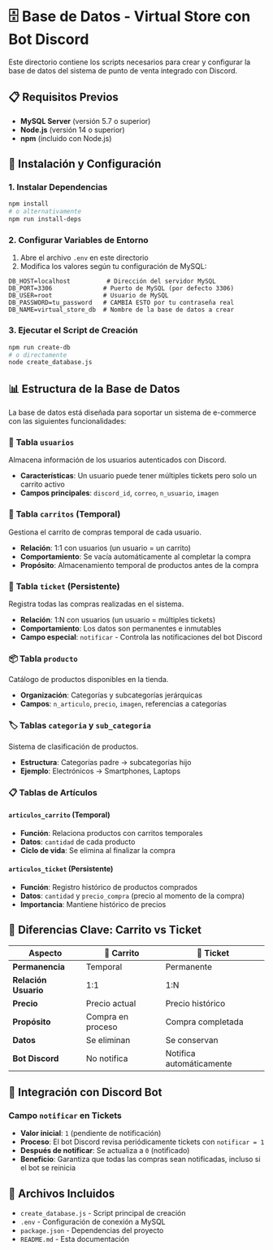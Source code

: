 # 🗄️ Base de Datos - Virtual Store con Bot Discord

Este directorio contiene los scripts necesarios para crear y configurar la base de datos del sistema de punto de venta integrado con Discord.

## 📋 Requisitos Previos

- **MySQL Server** (versión 5.7 o superior)
- **Node.js** (versión 14 o superior)
- **npm** (incluido con Node.js)

## 🚀 Instalación y Configuración

### 1. Instalar Dependencias
```bash
npm install
# o alternativamente
npm run install-deps
```

### 2. Configurar Variables de Entorno
1. Abre el archivo `.env` en este directorio
2. Modifica los valores según tu configuración de MySQL:

```env
DB_HOST=localhost          # Dirección del servidor MySQL
DB_PORT=3306              # Puerto de MySQL (por defecto 3306)
DB_USER=root              # Usuario de MySQL
DB_PASSWORD=tu_password   # CAMBIA ESTO por tu contraseña real
DB_NAME=virtual_store_db  # Nombre de la base de datos a crear
```

### 3. Ejecutar el Script de Creación
```bash
npm run create-db
# o directamente
node create_database.js
```

## 📊 Estructura de la Base de Datos

La base de datos está diseñada para soportar un sistema de e-commerce con las siguientes funcionalidades:

### 🔐 **Tabla `usuarios`**
Almacena información de los usuarios autenticados con Discord.
- **Características**: Un usuario puede tener múltiples tickets pero solo un carrito activo
- **Campos principales**: `discord_id`, `correo`, `n_usuario`, `imagen`

### 🛒 **Tabla `carritos`** (Temporal)
Gestiona el carrito de compras temporal de cada usuario.
- **Relación**: 1:1 con usuarios (un usuario = un carrito)
- **Comportamiento**: Se vacía automáticamente al completar la compra
- **Propósito**: Almacenamiento temporal de productos antes de la compra

### 🧾 **Tabla `ticket`** (Persistente)
Registra todas las compras realizadas en el sistema.
- **Relación**: 1:N con usuarios (un usuario = múltiples tickets)
- **Comportamiento**: Los datos son permanentes e inmutables
- **Campo especial**: `notificar` - Controla las notificaciones del bot Discord

### 📦 **Tabla `producto`**
Catálogo de productos disponibles en la tienda.
- **Organización**: Categorías y subcategorías jerárquicas
- **Campos**: `n_articulo`, `precio`, `imagen`, referencias a categorías

### 🏷️ **Tablas `categoria` y `sub_categoria`**
Sistema de clasificación de productos.
- **Estructura**: Categorías padre → subcategorías hijo
- **Ejemplo**: Electrónicos → Smartphones, Laptops

### 📋 **Tablas de Artículos**

#### `articulos_carrito` (Temporal)
- **Función**: Relaciona productos con carritos temporales
- **Datos**: `cantidad` de cada producto
- **Ciclo de vida**: Se elimina al finalizar la compra

#### `articulos_ticket` (Persistente)
- **Función**: Registro histórico de productos comprados
- **Datos**: `cantidad` y `precio_compra` (precio al momento de la compra)
- **Importancia**: Mantiene histórico de precios

## 🔄 Diferencias Clave: Carrito vs Ticket

| Aspecto | 🛒 Carrito | 🧾 Ticket |
|---------|------------|------------|
| **Permanencia** | Temporal | Permanente |
| **Relación Usuario** | 1:1 | 1:N |
| **Precio** | Precio actual | Precio histórico |
| **Propósito** | Compra en proceso | Compra completada |
| **Datos** | Se eliminan | Se conservan |
| **Bot Discord** | No notifica | Notifica automáticamente |

## 🤖 Integración con Discord Bot

### Campo `notificar` en Tickets
- **Valor inicial**: `1` (pendiente de notificación)
- **Proceso**: El bot Discord revisa periódicamente tickets con `notificar = 1`
- **Después de notificar**: Se actualiza a `0` (notificado)
- **Beneficio**: Garantiza que todas las compras sean notificadas, incluso si el bot se reinicia

## 📁 Archivos Incluidos

- `create_database.js` - Script principal de creación
- `.env` - Configuración de conexión a MySQL
- `package.json` - Dependencias del proyecto
- `README.md` - Esta documentación

